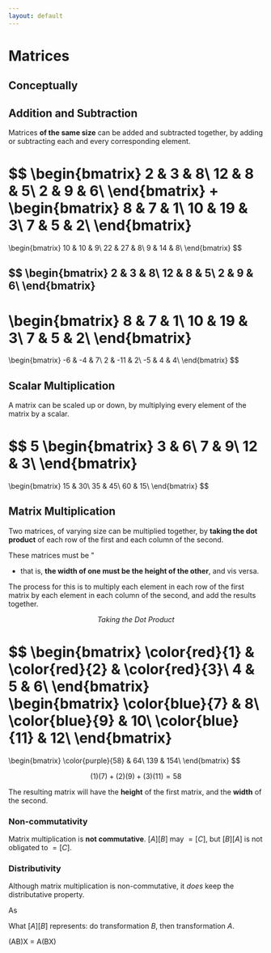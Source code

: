 ```yaml
---
layout: default
---
```


# Matrices

## Conceptually

## Addition and Subtraction
Matrices **of the same size** can be added and subtracted together, by adding or subtracting each and every corresponding element.

$$
\begin{bmatrix}
2 & 3 & 8\\
12 & 8 & 5\\
2 & 9 & 6\\
\end{bmatrix}
+
\begin{bmatrix}
8 & 7 & 1\\
10 & 19 & 3\\
7 & 5 & 2\\
\end{bmatrix}
=
\begin{bmatrix}
10 & 10 & 9\\
22 & 27 & 8\\
9 & 14 & 8\\
\end{bmatrix}
$$

$$
\begin{bmatrix}
2 & 3 & 8\\
12 & 8 & 5\\
2 & 9 & 6\\
\end{bmatrix}
-
\begin{bmatrix}
8 & 7 & 1\\
10 & 19 & 3\\
7 & 5 & 2\\
\end{bmatrix}
=
\begin{bmatrix}
-6 & -4 & 7\\
2 & -11 & 2\\
-5 & 4 & 4\\
\end{bmatrix}
$$

## Scalar Multiplication
A matrix can be scaled up or down, by multiplying every element of the matrix by a scalar.

$$
5
\begin{bmatrix}
3 & 6\\
7 & 9\\
12 & 3\\
\end{bmatrix}
=
\begin{bmatrix}
15 & 30\\
35 & 45\\
60 & 15\\
\end{bmatrix}
$$

## Matrix Multiplication
Two matrices, of varying size can be multiplied together, by **taking the dot product** of each row of the first and each column of the second.

These matrices must be "

 - that is, **the width of one must be the height of the other**, and vis versa.

The process for this is to multiply each element in each row of the first matrix by each element in each column of the second, and add the results together.

$$Taking\ the\ Dot\ Product$$

$$
\begin{bmatrix}
\color{red}{1} & \color{red}{2} & \color{red}{3}\\
4 & 5 & 6\\
\end{bmatrix}
\begin{bmatrix}
\color{blue}{7} & 8\\
\color{blue}{9} & 10\\
\color{blue}{11} & 12\\
\end{bmatrix}
=
\begin{bmatrix}
\color{purple}{58} & 64\\
139 & 154\\
\end{bmatrix}
$$

$$(1)(7) + (2)(9) + (3)(11) = 58$$

The resulting matrix will have the **height** of the first matrix, and the **width** of the second.

### Non-commutativity
Matrix multiplication is **not commutative**. $[A][B]$ may $= [C]$, but $[B][A]$ is not obligated to $=[C]$.

### Distributivity
Although matrix multiplication is non-commutative, it _does_ keep the distributative property.

As



What $[A][B]$ represents: do transformation $B$, then transformation $A$.

(AB)X = A(BX)
